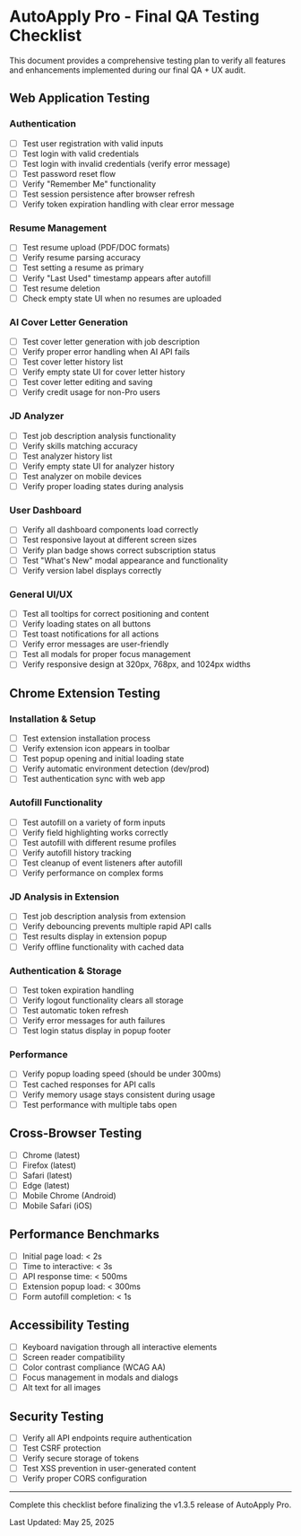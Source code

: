 # AutoApply Pro - Final QA Testing Checklist

This document provides a comprehensive testing plan to verify all features and enhancements implemented during our final QA + UX audit.

## Web Application Testing

### Authentication
- [ ] Test user registration with valid inputs
- [ ] Test login with valid credentials
- [ ] Test login with invalid credentials (verify error message)
- [ ] Test password reset flow
- [ ] Verify "Remember Me" functionality
- [ ] Test session persistence after browser refresh
- [ ] Verify token expiration handling with clear error message

### Resume Management
- [ ] Test resume upload (PDF/DOC formats)
- [ ] Verify resume parsing accuracy
- [ ] Test setting a resume as primary
- [ ] Verify "Last Used" timestamp appears after autofill
- [ ] Test resume deletion
- [ ] Check empty state UI when no resumes are uploaded

### AI Cover Letter Generation
- [ ] Test cover letter generation with job description
- [ ] Verify proper error handling when AI API fails
- [ ] Test cover letter history list
- [ ] Verify empty state UI for cover letter history
- [ ] Test cover letter editing and saving
- [ ] Verify credit usage for non-Pro users

### JD Analyzer
- [ ] Test job description analysis functionality
- [ ] Verify skills matching accuracy
- [ ] Test analyzer history list
- [ ] Verify empty state UI for analyzer history
- [ ] Test analyzer on mobile devices
- [ ] Verify proper loading states during analysis

### User Dashboard
- [ ] Verify all dashboard components load correctly
- [ ] Test responsive layout at different screen sizes
- [ ] Verify plan badge shows correct subscription status
- [ ] Test "What's New" modal appearance and functionality
- [ ] Verify version label displays correctly

### General UI/UX
- [ ] Test all tooltips for correct positioning and content
- [ ] Verify loading states on all buttons
- [ ] Test toast notifications for all actions
- [ ] Verify error messages are user-friendly
- [ ] Test all modals for proper focus management
- [ ] Verify responsive design at 320px, 768px, and 1024px widths

## Chrome Extension Testing

### Installation & Setup
- [ ] Test extension installation process
- [ ] Verify extension icon appears in toolbar
- [ ] Test popup opening and initial loading state
- [ ] Verify automatic environment detection (dev/prod)
- [ ] Test authentication sync with web app

### Autofill Functionality
- [ ] Test autofill on a variety of form inputs
- [ ] Verify field highlighting works correctly
- [ ] Test autofill with different resume profiles
- [ ] Verify autofill history tracking
- [ ] Test cleanup of event listeners after autofill
- [ ] Verify performance on complex forms

### JD Analysis in Extension
- [ ] Test job description analysis from extension
- [ ] Verify debouncing prevents multiple rapid API calls
- [ ] Test results display in extension popup
- [ ] Verify offline functionality with cached data

### Authentication & Storage
- [ ] Test token expiration handling
- [ ] Verify logout functionality clears all storage
- [ ] Test automatic token refresh
- [ ] Verify error messages for auth failures
- [ ] Test login status display in popup footer

### Performance
- [ ] Verify popup loading speed (should be under 300ms)
- [ ] Test cached responses for API calls
- [ ] Verify memory usage stays consistent during usage
- [ ] Test performance with multiple tabs open

## Cross-Browser Testing

- [ ] Chrome (latest)
- [ ] Firefox (latest)
- [ ] Safari (latest)
- [ ] Edge (latest)
- [ ] Mobile Chrome (Android)
- [ ] Mobile Safari (iOS)

## Performance Benchmarks

- [ ] Initial page load: < 2s
- [ ] Time to interactive: < 3s
- [ ] API response time: < 500ms
- [ ] Extension popup load: < 300ms
- [ ] Form autofill completion: < 1s

## Accessibility Testing

- [ ] Keyboard navigation through all interactive elements
- [ ] Screen reader compatibility
- [ ] Color contrast compliance (WCAG AA)
- [ ] Focus management in modals and dialogs
- [ ] Alt text for all images

## Security Testing

- [ ] Verify all API endpoints require authentication
- [ ] Test CSRF protection
- [ ] Verify secure storage of tokens
- [ ] Test XSS prevention in user-generated content
- [ ] Verify proper CORS configuration

---

Complete this checklist before finalizing the v1.3.5 release of AutoApply Pro.

Last Updated: May 25, 2025
